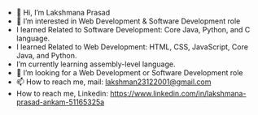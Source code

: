 - 👋 Hi, I’m Lakshmana Prasad
- 👀 I’m interested in Web Development & Software Development role
- I learned Related to Software Development: Core Java, Python, and C language.
- I learned Related to Web Development: HTML, CSS, JavaScript, Core Java, and Python.
- I’m currently learning assembly-level language.
- 💞️ I’m looking for a Web Development or Software Development role
- 📫 How to reach me, mail: lakshman23122001@gmail.com
-    How to reach me, Linkedin: https://www.linkedin.com/in/lakshmana-prasad-ankam-51165325a

<!---
GitLakshman/GitLakshman is a ✨ special ✨ repository because its `README.md` (this file) appears on your GitHub profile.
You can click the Preview link to take a look at your changes.
--->
